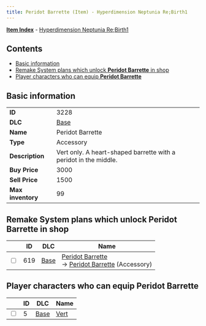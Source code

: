 ```yaml
---
title: Peridot Barrette (Item) - Hyperdimension Neptunia Re;Birth1
---
```


[**Item Index**](/neptunia/rb1/item/index.html) - [Hyperdimension Neptunia Re;Birth1](/neptunia/rb1)

## Contents

- [Basic information](#basic-information)
- [Remake System plans which unlock **Peridot Barrette** in shop](#remake-system-plans-which-unlock-peridot-barrette-in-shop)
- [Player characters who can equip **Peridot Barrette**](#player-characters-who-can-equip-peridot-barrette)

## Basic information

|   |   |
| -- | -- |
| **ID** | 3228 |
| **DLC** | [Base](/neptunia/rb1/dlc/1-base.html) |
| **Name** | Peridot Barrette |
| **Type** | Accessory |
| **Description** | Vert only. A heart-shaped barrette with a peridot in the middle. |
| **Buy Price** | 3000 |
| **Sell Price** | 1500 |
| **Max inventory** | 99 |


## Remake System plans which unlock **Peridot Barrette** in shop

|    | ID | DLC | Name |
| -- | -- | --- | ---- |
| <input type="checkbox" id="rb1-remake-1-619" class="trackbox" /> | 619 | [Base](/neptunia/rb1/dlc/1-base.html) | [Peridot Barrette](/neptunia/rb1/remake/1-619-peridot-barrette.html)<br /> → [Peridot Barrette](/neptunia/rb1/item/1-3228-peridot-barrette.html) (Accessory) |


## Player characters who can equip **Peridot Barrette**

|    | ID | DLC | Name |
| -- | -- | --- | ---- |
| <input type="checkbox" id="rb1-player-1-5" class="trackbox" /> | 5 | [Base](/neptunia/rb1/dlc/1-base.html) | [Vert](/neptunia/rb1/player/1-5-vert.html) |
